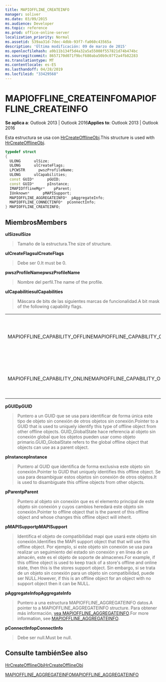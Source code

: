 ```yaml
---
title: MAPIOFFLINE_CREATEINFO
manager: soliver
ms.date: 03/09/2015
ms.audience: Developer
ms.topic: reference
ms.prod: office-online-server
localization_priority: Normal
ms.assetid: 539aa31d-7dec-4dbb-93f7-fa060c43565a
description: 'Última modificación: 09 de marzo de 2015'
ms.openlocfilehash: a9b11b134f5d4a32a5a55008f557821d74b474bc
ms.sourcegitcommit: 8657170d071f9bcf680aba50b9c07f2a4fb82283
ms.translationtype: MT
ms.contentlocale: es-ES
ms.lasthandoff: 04/28/2019
ms.locfileid: "33429568"
---
```

# <a name="mapioffline_createinfo"></a><span data-ttu-id="e15b4-103">MAPIOFFLINE_CREATEINFO</span><span class="sxs-lookup"><span data-stu-id="e15b4-103">MAPIOFFLINE_CREATEINFO</span></span>

  
  
<span data-ttu-id="e15b4-104">**Se aplica a**: Outlook 2013 | Outlook 2016</span><span class="sxs-lookup"><span data-stu-id="e15b4-104">**Applies to**: Outlook 2013 | Outlook 2016</span></span> 
  
<span data-ttu-id="e15b4-105">Esta estructura se usa con [HrCreateOfflineObj](hrcreateofflineobj.md).</span><span class="sxs-lookup"><span data-stu-id="e15b4-105">This structure is used with [HrCreateOfflineObj](hrcreateofflineobj.md).</span></span>
  
```cpp
typedef struct
{
  ULONG      ulSize;
  ULONG      ulCreateFlags;
  LPCWSTR      pwszProfileName;
  ULONG      ulCapabilities;
  const GUID*      pGUID;
  const GUID*      pInstance;
  IMAPIOfflineMgr*    pParent;
  IUnknown*      pMAPISupport;
  MAPIOFFLINE_AGGREGATEINFO*  pAggregateInfo;
  MAPIOFFLINE_CONNECTINFO*  pConnectInfo;
} MAPIOFFLINE_CREATEINFO;
```

## <a name="members"></a><span data-ttu-id="e15b4-106">Miembros</span><span class="sxs-lookup"><span data-stu-id="e15b4-106">Members</span></span>

 <span data-ttu-id="e15b4-107">**ulSize**</span><span class="sxs-lookup"><span data-stu-id="e15b4-107">**ulSize**</span></span>
  
> <span data-ttu-id="e15b4-108">Tamaño de la estructura.</span><span class="sxs-lookup"><span data-stu-id="e15b4-108">The size of structure.</span></span>
    
 <span data-ttu-id="e15b4-109">**ulCreateFlags**</span><span class="sxs-lookup"><span data-stu-id="e15b4-109">**ulCreateFlags**</span></span>
  
> <span data-ttu-id="e15b4-110">Debe ser 0.</span><span class="sxs-lookup"><span data-stu-id="e15b4-110">It must be 0.</span></span>
    
 <span data-ttu-id="e15b4-111">**pwszProfileName**</span><span class="sxs-lookup"><span data-stu-id="e15b4-111">**pwszProfileName**</span></span>
  
> <span data-ttu-id="e15b4-112">Nombre del perfil.</span><span class="sxs-lookup"><span data-stu-id="e15b4-112">The name of the profile.</span></span>
    
 <span data-ttu-id="e15b4-113">**ulCapabilities**</span><span class="sxs-lookup"><span data-stu-id="e15b4-113">**ulCapabilities**</span></span>
  
> <span data-ttu-id="e15b4-114">Máscara de bits de las siguientes marcas de funcionalidad.</span><span class="sxs-lookup"><span data-stu-id="e15b4-114">A bit mask of the following capability flags.</span></span>
    
|||
|:-----|:-----|
|<span data-ttu-id="e15b4-115">MAPIOFFLINE_CAPABILITY_OFFLINE</span><span class="sxs-lookup"><span data-stu-id="e15b4-115">MAPIOFFLINE_CAPABILITY_OFFLINE</span></span>  <br/> |<span data-ttu-id="e15b4-116">El objeto sin conexión es capaz de desconectarse.</span><span class="sxs-lookup"><span data-stu-id="e15b4-116">The offline object is capable of going offline.</span></span>  <br/> |
|<span data-ttu-id="e15b4-117">MAPIOFFLINE_CAPABILITY_ONLINE</span><span class="sxs-lookup"><span data-stu-id="e15b4-117">MAPIOFFLINE_CAPABILITY_ONLINE</span></span>  <br/> |<span data-ttu-id="e15b4-118">El objeto sin conexión es capaz de ponerse en línea.</span><span class="sxs-lookup"><span data-stu-id="e15b4-118">The offline object is capable of going online.</span></span>  <br/> |
   
 <span data-ttu-id="e15b4-119">**pGUID**</span><span class="sxs-lookup"><span data-stu-id="e15b4-119">**pGUID**</span></span>
  
> <span data-ttu-id="e15b4-120">Puntero a un GUID que se usa para identificar de forma única este tipo de objeto sin conexión de otros objetos sin conexión.</span><span class="sxs-lookup"><span data-stu-id="e15b4-120">Pointer to a GUID that is used to uniquely identify this type of offline object from other offline objects.</span></span> <span data-ttu-id="e15b4-121">GUID_GlobalState hace referencia al objeto sin conexión global que los objetos pueden usar como objeto primario.</span><span class="sxs-lookup"><span data-stu-id="e15b4-121">GUID_GlobalState refers to the global offline object that objects can use as a parent object.</span></span>
    
 <span data-ttu-id="e15b4-122">**pInstance**</span><span class="sxs-lookup"><span data-stu-id="e15b4-122">**pInstance**</span></span>
  
> <span data-ttu-id="e15b4-123">Puntero al GUID que identifica de forma exclusiva este objeto sin conexión.</span><span class="sxs-lookup"><span data-stu-id="e15b4-123">Pointer to GUID that uniquely identifies this offline object.</span></span> <span data-ttu-id="e15b4-124">Se usa para desambiguar estos objetos sin conexión de otros objetos.</span><span class="sxs-lookup"><span data-stu-id="e15b4-124">It is used to disambiguate this offline objects from other objects.</span></span>
    
 <span data-ttu-id="e15b4-125">**pParent**</span><span class="sxs-lookup"><span data-stu-id="e15b4-125">**pParent**</span></span>
  
> <span data-ttu-id="e15b4-126">Puntero al objeto sin conexión que es el elemento principal de este objeto sin conexión y cuyos cambios heredará este objeto sin conexión.</span><span class="sxs-lookup"><span data-stu-id="e15b4-126">Pointer to offline object that is the parent of this offline object and whose changes this offline object will inherit.</span></span>
    
 <span data-ttu-id="e15b4-127">**pMAPISupport**</span><span class="sxs-lookup"><span data-stu-id="e15b4-127">**pMAPISupport**</span></span>
  
>  <span data-ttu-id="e15b4-128">Identifica el objeto de compatibilidad mapi que usará este objeto sin conexión.</span><span class="sxs-lookup"><span data-stu-id="e15b4-128">Identifies the MAPI support object that that will use this offline object.</span></span> <span data-ttu-id="e15b4-129">Por ejemplo, si este objeto sin conexión se usa para realizar un seguimiento del estado sin conexión y en línea de un almacén, este es el objeto de soporte de almacenes.</span><span class="sxs-lookup"><span data-stu-id="e15b4-129">For example, if this offline object is used to keep track of a store's offline and online state, then this is the stores support object.</span></span> <span data-ttu-id="e15b4-130">Sin embargo, si se trata de un objeto sin conexión para un objeto sin compatibilidad, puede ser NULL.</span><span class="sxs-lookup"><span data-stu-id="e15b4-130">However, if this is an offline object for an object with no support object then it can be NULL.</span></span> 
    
 <span data-ttu-id="e15b4-131">**pAggregateInfo**</span><span class="sxs-lookup"><span data-stu-id="e15b4-131">**pAggregateInfo**</span></span>
  
> <span data-ttu-id="e15b4-132">Puntero a una estructura MAPIOFFLINE_AGGREGATEINFO datos.</span><span class="sxs-lookup"><span data-stu-id="e15b4-132">A pointer to a MAPIOFFLINE_AGGREGATEINFO structure.</span></span> <span data-ttu-id="e15b4-133">Para obtener más información, [vea MAPIOFFLINE_AGGREGATEINFO](mapioffline_aggregateinfo.md).</span><span class="sxs-lookup"><span data-stu-id="e15b4-133">For more information, see [MAPIOFFLINE_AGGREGATEINFO](mapioffline_aggregateinfo.md).</span></span>
    
 <span data-ttu-id="e15b4-134">**pConnectInfo**</span><span class="sxs-lookup"><span data-stu-id="e15b4-134">**pConnectInfo**</span></span>
  
> <span data-ttu-id="e15b4-135">Debe ser null.</span><span class="sxs-lookup"><span data-stu-id="e15b4-135">Must be null.</span></span>
    
## <a name="see-also"></a><span data-ttu-id="e15b4-136">Consulte también</span><span class="sxs-lookup"><span data-stu-id="e15b4-136">See also</span></span>



[<span data-ttu-id="e15b4-137">HrCreateOfflineObj</span><span class="sxs-lookup"><span data-stu-id="e15b4-137">HrCreateOfflineObj</span></span>](hrcreateofflineobj.md)
  
[<span data-ttu-id="e15b4-138">MAPIOFFLINE_AGGREGATEINFO</span><span class="sxs-lookup"><span data-stu-id="e15b4-138">MAPIOFFLINE_AGGREGATEINFO</span></span>](mapioffline_aggregateinfo.md)

